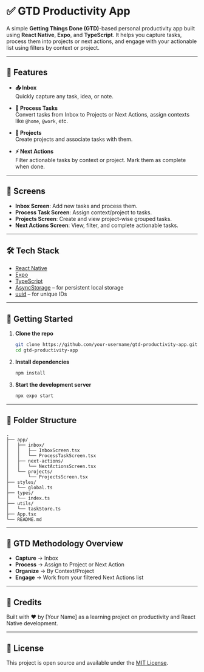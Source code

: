 # ✅ GTD Productivity App

A simple **Getting Things Done (GTD)**-based personal productivity app built using **React Native**, **Expo**, and **TypeScript**. It helps you capture tasks, process them into projects or next actions, and engage with your actionable list using filters by context or project.

---

## 🧠 Features

- **📥 Inbox**  
  Quickly capture any task, idea, or note.

- **🧹 Process Tasks**  
  Convert tasks from Inbox to Projects or Next Actions, assign contexts like `@home`, `@work`, etc.

- **📁 Projects**  
  Create projects and associate tasks with them.

- **⚡ Next Actions**  
  Filter actionable tasks by context or project. Mark them as complete when done.

---

## 📱 Screens

- **Inbox Screen**: Add new tasks and process them.
- **Process Task Screen**: Assign context/project to tasks.
- **Projects Screen**: Create and view project-wise grouped tasks.
- **Next Actions Screen**: View, filter, and complete actionable tasks.

---

## 🛠️ Tech Stack

- [React Native](https://reactnative.dev/)
- [Expo](https://expo.dev/)
- [TypeScript](https://www.typescriptlang.org/)
- [AsyncStorage](https://github.com/react-native-async-storage/async-storage) – for persistent local storage
- [uuid](https://www.npmjs.com/package/uuid) – for unique IDs

---

## 🚀 Getting Started

1. **Clone the repo**  
   ```bash
   git clone https://github.com/your-username/gtd-productivity-app.git
   cd gtd-productivity-app
   ```

2. **Install dependencies**  
   ```bash
   npm install
   ```

3. **Start the development server**  
   ```bash
   npx expo start
   ```

---

## 📁 Folder Structure

```
.
├── app/
│   ├── inbox/
│   │   ├── InboxScreen.tsx
│   │   └── ProcessTaskScreen.tsx
│   ├── next-actions/
│   │   └── NextActionsScreen.tsx
│   └── projects/
│       └── ProjectsScreen.tsx
├── styles/
│   └── global.ts
├── types/
│   └── index.ts
├── utils/
│   └── taskStore.ts
├── App.tsx
└── README.md
```

---

## 🔐 GTD Methodology Overview

- **Capture** → Inbox
- **Process** → Assign to Project or Next Action
- **Organize** → By Context/Project
- **Engage** → Work from your filtered Next Actions list

---

## 🙌 Credits

Built with ❤️ by [Your Name] as a learning project on productivity and React Native development.

---

## 📄 License

This project is open source and available under the [MIT License](LICENSE).
